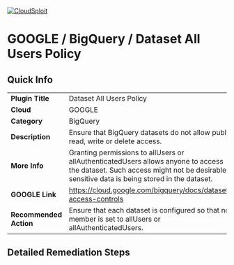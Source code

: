 [![CloudSploit](https://cloudsploit.com/img/logo-new-big-text-100.png "CloudSploit")](https://cloudsploit.com)

# GOOGLE / BigQuery / Dataset All Users Policy

## Quick Info

| | |
|-|-|
| **Plugin Title** | Dataset All Users Policy |
| **Cloud** | GOOGLE |
| **Category** | BigQuery |
| **Description** | Ensure that BigQuery datasets do not allow public read, write or delete access. |
| **More Info** | Granting permissions to allUsers or allAuthenticatedUsers allows anyone to access the dataset. Such access might not be desirable if sensitive data is being stored in the dataset. |
| **GOOGLE Link** | https://cloud.google.com/bigquery/docs/dataset-access-controls |
| **Recommended Action** | Ensure that each dataset is configured so that no member is set to allUsers or allAuthenticatedUsers. |

## Detailed Remediation Steps